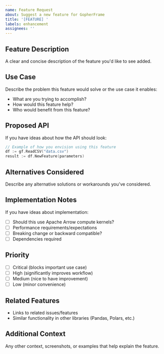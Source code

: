 ```yaml
---
name: Feature Request
about: Suggest a new feature for GopherFrame
title: '[FEATURE] '
labels: enhancement
assignees: ''
---
```


## Feature Description
A clear and concise description of the feature you'd like to see added.

## Use Case
Describe the problem this feature would solve or the use case it enables:
- What are you trying to accomplish?
- How would this feature help?
- Who would benefit from this feature?

## Proposed API
If you have ideas about how the API should look:

```go
// Example of how you envision using this feature
df := gf.ReadCSV("data.csv")
result := df.NewFeature(parameters)
```

## Alternatives Considered
Describe any alternative solutions or workarounds you've considered.

## Implementation Notes
If you have ideas about implementation:
- [ ] Should this use Apache Arrow compute kernels?
- [ ] Performance requirements/expectations
- [ ] Breaking change or backward compatible?
- [ ] Dependencies required

## Priority
- [ ] Critical (blocks important use case)
- [ ] High (significantly improves workflow)
- [ ] Medium (nice to have improvement)
- [ ] Low (minor convenience)

## Related Features
- Links to related issues/features
- Similar functionality in other libraries (Pandas, Polars, etc.)

## Additional Context
Any other context, screenshots, or examples that help explain the feature.